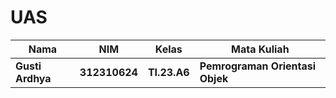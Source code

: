 # UAS 

|Nama|NIM|Kelas|Mata Kuliah|
|----|---|-----|------|
|**Gusti Ardhya**|**312310624**|**TI.23.A6**|**Pemrograman Orientasi Objek**|
